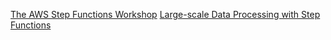 [The AWS Step Functions Workshop](https://catalog.us-east-1.prod.workshops.aws/workshops/9e0368c0-8c49-4bec-a210-8480b51a34ac/en-US)
[Large-scale Data Processing with Step Functions](https://catalog.us-east-1.prod.workshops.aws/workshops/2a22e604-2f2e-4d7b-85a8-33b38c999234/en-US)
